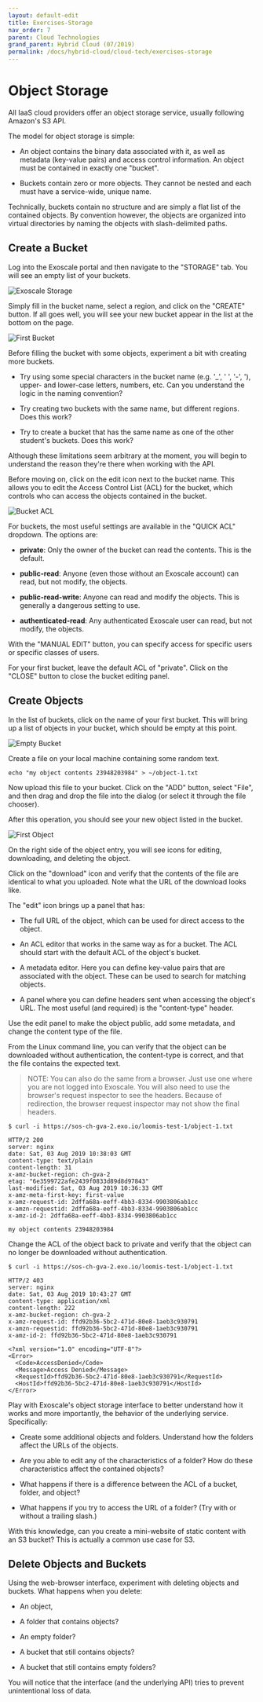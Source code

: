 ```yaml
---
layout: default-edit
title: Exercises-Storage
nav_order: 7
parent: Cloud Technologies
grand_parent: Hybrid Cloud (07/2019)
permalink: /docs/hybrid-cloud/cloud-tech/exercises-storage
---
```


# Object Storage

All IaaS cloud providers offer an object storage service, usually
following Amazon's S3 API.

The model for object storage is simple:

 - An object contains the binary data associated with it, as well as
   metadata (key-value pairs) and access control information. An
   object must be contained in exactly one "bucket".

 - Buckets contain zero or more objects. They cannot be nested and
   each must have a service-wide, unique name.

Technically, buckets contain no structure and are simply a flat list
of the contained objects. By convention however, the objects are
organized into virtual directories by naming the objects with
slash-delimited paths.

## Create a Bucket

Log into the Exoscale portal and then navigate to the "STORAGE"
tab. You will see an empty list of your buckets.

![Exoscale Storage](assets/exoscale-no-buckets.png)

Simply fill in the bucket name, select a region, and click on the
"CREATE" button. If all goes well, you will see your new bucket appear
in the list at the bottom on the page.

![First Bucket](assets/exoscale-first-bucket.png)

Before filling the bucket with some objects, experiment a bit with
creating more buckets.

 - Try using some special characters in the bucket name (e.g. '_', '
   ', '-', '), upper- and lower-case letters, numbers, etc. Can you
   understand the logic in the naming convention?

 - Try creating two buckets with the same name, but different
   regions. Does this work?

 - Try to create a bucket that has the same name as one of the other
   student's buckets.  Does this work?

Although these limitations seem arbitrary at the moment, you will
begin to understand the reason they're there when working with the
API.

Before moving on, click on the edit icon next to the bucket name. This
allows you to edit the Access Control List (ACL) for the bucket, which
controls who can access the objects contained in the bucket.

![Bucket ACL](assets/exoscale-bucket-acl.png)

For buckets, the most useful settings are available in the "QUICK ACL"
dropdown. The options are:

 - **private**: Only the owner of the bucket can read the
   contents. This is the default.
     
 - **public-read**: Anyone (even those without an Exoscale account)
   can read, but not modify, the objects.

 - **public-read-write**: Anyone can read and modify the objects. This
   is generally a dangerous setting to use.

 - **authenticated-read**: Any authenticated Exoscale user can read,
   but not modify, the objects.

With the "MANUAL EDIT" button, you can specify access for specific
users or specific classes of users.

For your first bucket, leave the default ACL of "private".  Click on
the "CLOSE" button to close the bucket editing panel.

## Create Objects

In the list of buckets, click on the name of your first bucket. This
will bring up a list of objects in your bucket, which should be empty
at this point.

![Empty Bucket](assets/exoscale-no-objects.png)

Create a file on your local machine containing some random text.

```
echo "my object contents 23948203984" > ~/object-1.txt
```

Now upload this file to your bucket. Click on the "ADD" button, select
"File", and then drag and drop the file into the dialog (or select it
through the file chooser).

After this operation, you should see your new object listed in the
bucket. 

![First Object](assets/exoscale-first-object.png)

On the right side of the object entry, you will see icons for editing,
downloading, and deleting the object.

Click on the "download" icon and verify that the contents of the file
are identical to what you uploaded. Note what the URL of the download
looks like.

The "edit" icon brings up a panel that has:

 - The full URL of the object, which can be used for direct access to
   the object.

 - An ACL editor that works in the same way as for a bucket. The ACL
   should start with the default ACL of the object's bucket.

 - A metadata editor. Here you can define key-value pairs that are
   associated with the object. These can be used to search for
   matching objects.

 - A panel where you can define headers sent when accessing the
   object's URL. The most useful (and required) is the "content-type"
   header. 

Use the edit panel to make the object public, add some metadata, and
change the content type of the file.

From the Linux command line, you can verify that the object can be
downloaded without authentication, the content-type is correct, and
that the file contains the expected text.

> NOTE: You can also do the same from a browser. Just use one where
> you are not logged into Exoscale. You will also need to use the
> browser's request inspector to see the headers. Because of
> redirection, the browser request inspector may not show the final
> headers. 

```
$ curl -i https://sos-ch-gva-2.exo.io/loomis-test-1/object-1.txt

HTTP/2 200 
server: nginx
date: Sat, 03 Aug 2019 10:38:03 GMT
content-type: text/plain
content-length: 31
x-amz-bucket-region: ch-gva-2
etag: "6e3599722afe2439f0833d89d8d97843"
last-modified: Sat, 03 Aug 2019 10:36:33 GMT
x-amz-meta-first-key: first-value
x-amz-request-id: 2dffa68a-eeff-4bb3-8334-9903806ab1cc
x-amzn-requestid: 2dffa68a-eeff-4bb3-8334-9903806ab1cc
x-amz-id-2: 2dffa68a-eeff-4bb3-8334-9903806ab1cc

my object contents 23948203984
```

Change the ACL of the object back to private and verify that the
object can no longer be downloaded without authentication.

```
$ curl -i https://sos-ch-gva-2.exo.io/loomis-test-1/object-1.txt

HTTP/2 403 
server: nginx
date: Sat, 03 Aug 2019 10:43:27 GMT
content-type: application/xml
content-length: 222
x-amz-bucket-region: ch-gva-2
x-amz-request-id: ffd92b36-5bc2-471d-80e8-1aeb3c930791
x-amzn-requestid: ffd92b36-5bc2-471d-80e8-1aeb3c930791
x-amz-id-2: ffd92b36-5bc2-471d-80e8-1aeb3c930791

<?xml version="1.0" encoding="UTF-8"?>
<Error>
  <Code>AccessDenied</Code>
  <Message>Access Denied</Message>
  <RequestId>ffd92b36-5bc2-471d-80e8-1aeb3c930791</RequestId>
  <HostId>ffd92b36-5bc2-471d-80e8-1aeb3c930791</HostId>
</Error>
```

Play with Exoscale's object storage interface to better understand how
it works and more importantly, the behavior of the underlying
service. Specifically:

 - Create some additional objects and folders. Understand how the
   folders affect the URLs of the objects.

 - Are you able to edit any of the characteristics of a folder?  How
   do these characteristics affect the contained objects? 

 - What happens if there is a difference between the ACL of a bucket,
   folder, and object?

 - What happens if you try to access the URL of a folder? (Try with or
   without a trailing slash.)

With this knowledge, can you create a mini-website of static content
with an S3 bucket?  This is actually a common use case for S3.

## Delete Objects and Buckets

Using the web-browser interface, experiment with deleting objects and
buckets. What happens when you delete:

 - An object,

 - A folder that contains objects?

 - An empty folder?

 - A bucket that still contains objects?

 - A bucket that still contains empty folders?

You will notice that the interface (and the underlying API) tries to
prevent unintentional loss of data.
